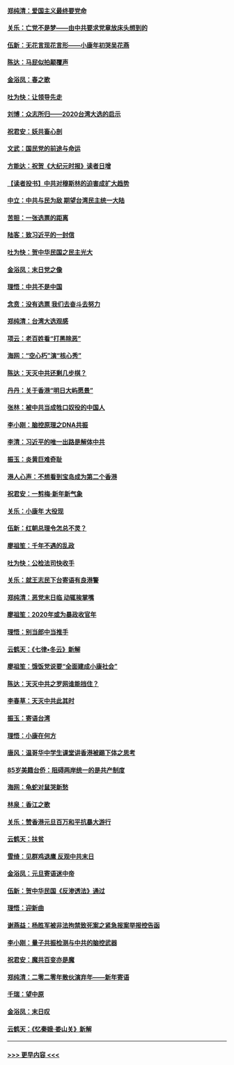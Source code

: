 #### [郑纯清：爱国主义最终要党命](../pages/nsc993/n11802197.md?t=01190431) 
#### [关乐：亡党不是梦——由中共要求党章放床头想到的](../pages/nsc993/n11802156.md?t=01190431) 
#### [伍新：无花言现花言形——小康年初哭吴花燕](../pages/nsc993/n11800044.md?t=01190431) 
#### [陈达：马屁似拍颠覆声](../pages/nsc993/n11800010.md?t=01190431) 
#### [金浴凤：春之歌](../pages/nsc993/n11797687.md?t=01190431) 
#### [吐为快：让领导先走](../pages/nsc993/n11797512.md?t=01190431) 
#### [刘博：众志所归——2020台湾大选的启示](../pages/nsc993/n11796878.md?t=01190431) 
#### [祝君安：妖共畜心剖](../pages/nsc993/n11794273.md?t=01190431) 
#### [文武：国民党的前途与命运](../pages/nsc993/n11794198.md?t=01190431) 
#### [方能达：祝贺《大纪元时报》读者日增](../pages/nsc993/n11793807.md?t=01190431) 
#### [【读者投书】中共对穆斯林的迫害成扩大趋势](../pages/nsc993/n11791371.md?t=01190431) 
#### [中立：中共与民为敌 期望台湾民主统一大陆](../pages/nsc993/n11790392.md?t=01190431) 
#### [苦胆：一张选票的距离](../pages/nsc993/n11788914.md?t=01190431) 
#### [陆客：致习近平的一封信](../pages/nsc993/n11788867.md?t=01190431) 
#### [吐为快：贺中华民国之民主光大](../pages/nsc993/n11788618.md?t=01190431) 
#### [金浴凤：末日党之像](../pages/nsc993/n11787475.md?t=01190431) 
#### [理悟：中共不是中国](../pages/nsc993/n11787463.md?t=01190431) 
#### [念贲：没有选票  我们去奋斗去努力](../pages/nsc993/n11787398.md?t=01190431) 
#### [郑纯清：台湾大选观感](../pages/nsc993/n11786210.md?t=01190431) 
#### [项云：老百姓看“打黑除恶”](../pages/nsc993/n11785398.md?t=01190431) 
#### [海网：“空心朽”演“核心秀”](../pages/nsc993/n11783874.md?t=01190431) 
#### [陈达：天灭中共还剩几步棋？](../pages/nsc993/n11783719.md?t=01190431) 
#### [丹丹：关于香港“明日大屿愿景”](../pages/nsc993/n11783273.md?t=01190431) 
#### [张林：被中共当成牲口奴役的中国人](../pages/nsc993/n11782397.md?t=01190431) 
#### [李小刚：脑控原理之DNA共振](../pages/nsc993/n11780962.md?t=01190431) 
#### [李清：习近平的唯一出路是解体中共](../pages/nsc993/n11780866.md?t=01190431) 
#### [振玉：炎黄巨难奇耻](../pages/nsc993/n11779632.md?t=01190431) 
#### [港人心声：不想看到宝岛成为第二个香港](../pages/nsc993/n11778817.md?t=01190431) 
#### [祝君安：一剪梅‧新年新气象](../pages/nsc993/n11776340.md?t=01190431) 
#### [关乐：小康年 大役现](../pages/nsc993/n11774213.md?t=01190431) 
#### [伍新：红朝总理令怎总不灵？](../pages/nsc993/n11770813.md?t=01190431) 
#### [廖祖笙：千年不遇的乱政](../pages/nsc993/n11770373.md?t=01190431) 
#### [吐为快：公检法司快收手](../pages/nsc993/n11770359.md?t=01190431) 
#### [关乐：就王志民下台寄语有良港警](../pages/nsc993/n11769903.md?t=01190431) 
#### [郑纯清：恶党末日临 动辄挨掌嘴](../pages/nsc993/n11769356.md?t=01190431) 
#### [廖祖笙：2020年或为暴政收官年](../pages/nsc993/n11768216.md?t=01190431) 
#### [理悟：别当郎中当推手](../pages/nsc993/n11768243.md?t=01190431) 
#### [云鹤天：《七律▪冬云》新解](../pages/nsc993/n11768204.md?t=01190431) 
#### [廖祖笙：饿饭党说要“全面建成小康社会”](../pages/nsc993/n11767482.md?t=01190431) 
#### [陈达：天灭中共之罗网谁能挡住？](../pages/nsc993/n11767465.md?t=01190431) 
#### [李春草：天灭中共此其时](../pages/nsc993/n11767452.md?t=01190431) 
#### [振玉：寄语台湾](../pages/nsc993/n11767432.md?t=01190431) 
#### [理悟：小康在何方](../pages/nsc993/n11767394.md?t=01190431) 
#### [唐风：温哥华中学生课堂讲香港被踢下体之思考](../pages/nsc993/n11766848.md?t=01190431) 
#### [85岁美籍台侨：阻碍两岸统一的是共产制度](../pages/nsc993/n11765043.md?t=01190431) 
#### [海网：龟蛇对鼠哭新愁](../pages/nsc993/n11764895.md?t=01190431) 
#### [林泉：香江之歌](../pages/nsc993/n11764415.md?t=01190431) 
#### [关乐：赞香港元旦百万和平抗暴大游行](../pages/nsc993/n11764382.md?t=01190431) 
#### [云鹤天：扶贫](../pages/nsc993/n11764245.md?t=01190431) 
#### [雪绮：见群鸡退鹰  反观中共末日](../pages/nsc993/n11762112.md?t=01190431) 
#### [金浴凤：元旦寄语迷中帝](../pages/nsc993/n11761788.md?t=01190431) 
#### [伍新：贺中华民国《反渗透法》通过](../pages/nsc993/n11761994.md?t=01190431) 
#### [理悟：迎新曲](../pages/nsc993/n11761152.md?t=01190431) 
#### [谢燕益：杨胜军被非法拘禁致死案之紧急报案举报控告函](../pages/nsc993/n11756134.md?t=01190431) 
#### [李小刚：量子共振检测与中共的脑控武器](../pages/nsc993/n11754518.md?t=01190431) 
#### [祝君安：魔共百变亦是魔](../pages/nsc993/n11754469.md?t=01190431) 
#### [郑纯清：二零二零年散伙演弃年——新年寄语](../pages/nsc993/n11754195.md?t=01190431) 
#### [千瑞：望中原](../pages/nsc993/n11754159.md?t=01190431) 
#### [金浴凤：末日叹](../pages/nsc993/n11752359.md?t=01190431) 
#### [云鹤天：《忆秦娥‧娄山关》新解](../pages/nsc993/n11752348.md?t=01190431) 

----
#### [ >>> 更早内容 <<< ](../indexes/nsc993-earlier.md)
